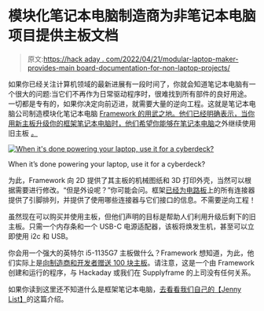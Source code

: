 # 模块化笔记本电脑制造商为非笔记本电脑项目提供主板文档

> 原文:[https://hack aday . com/2022/04/21/modular-laptop-maker-provides-main board-documentation-for-non-laptop-projects/](https://hackaday.com/2022/04/21/modular-laptop-maker-provides-mainboard-documentation-for-non-laptop-projects/)

如果你已经关注计算机领域的最新进展有一段时间了，你就会知道笔记本电脑有一个很大的问题:当它们不再作为日常驱动程序时，很难找到所有部件的良好用途。一切都是专有的，如果你决定向前迈进，就需要大量的逆向工程。这就是笔记本电脑公司制造模块化笔记本电脑 [Framework 的用武之地。他们已经明确表示，当你用新主板](https://frame.work/)[升级你的框架笔记本电脑时，他们希望你能够在笔记本电脑](https://github.com/FrameworkComputer/Mainboard)之外继续使用旧主板 *[。](https://github.com/FrameworkComputer/Mainboard)*

[![When it's done powering your laptop, use it for a cyberdeck?](../Images/7f7a84d655f5171cd8ef2f169adb9b86.png)](https://hackaday.com/wp-content/uploads/2022/04/framework-3d-printer-case-thumb.jpg)

When it’s done powering your laptop, use it for a cyberdeck?

为此，Framework 向 2D 提供了其主板的机械图纸和 3D 打印外壳，当然可以根据需要进行修改。“但是外设呢？”你可能会问。框架[已经为电路板](https://github.com/FrameworkComputer/Mainboard/blob/main/Electrical/Pinouts.md)上的所有连接器提供了引脚排列，并提供了使用哪些连接器与它们接口的信息。不需要逆向工程！

虽然现在可以购买并使用主板，但他们声明的目标是帮助人们利用升级后剩下的旧主板。只需一个内存条和一个 USB-C 电源适配器，该板将焕发生机，甚至可以立即使用 i2c 和 USB。

你会用一个强大的英特尔 i5-1135G7 主板做什么？Framework 想知道，为此，他们实际上是[向制造商和开发者赠送 100 块主板](https://docs.google.com/forms/d/e/1FAIpQLSfgFR61sScQ6pmh-wHXdzHo3mI4-EEFwjvibdCSXyAuBmKfGw/viewform)。请注意，这是一个由 Framework 创建和运行的程序，与 Hackaday 或我们在 Supplyframe 的上司没有任何关系。

如果你读到这里还不知道什么是框架笔记本电脑，[去看看我们自己的【Jenny List】](https://hackaday.com/2021/07/28/it-takes-a-lot-to-build-a-hackers-laptop/)的这篇介绍。